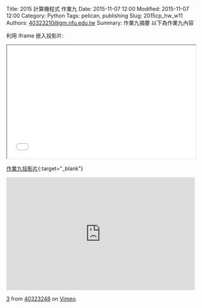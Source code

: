 Title: 2015 計算機程式 作業九
Date: 2015-11-07 12:00
Modified: 2015-11-07 12:00
Category: Python
Tags: pelican, publishing
Slug: 2015cp_hw_w11
Authors: 40323210@gm.nfu.edu.tw
Summary: 作業九摘要
以下為作業九內容

利用 iframe 嵌入投影片:

<iframe src="simplest11.html" width="500" height="300"></iframe>

[作業九投影片](simplest11.html){:target="_blank"}


<iframe src="https://player.vimeo.com/video/150164519" width="500" height="299" frameborder="0" webkitallowfullscreen mozallowfullscreen allowfullscreen></iframe> <p><a href="https://vimeo.com/150164519">3</a> from <a href="https://vimeo.com/user44975888">40323248</a> on <a href="https://vimeo.com">Vimeo</a>.</p>